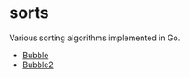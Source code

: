 # sorts

Various sorting algorithms implemented in Go.

* [Bubble](https://www.toptal.com/developers/sorting-algorithms/bubble-sort)
* [Bubble2](https://en.wikipedia.org/wiki/Bubble_sort)